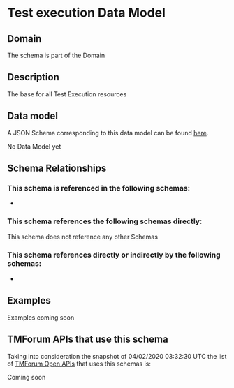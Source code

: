 # Test execution Data Model

## Domain

The  schema is part of the  Domain

## Description

The base for all Test Execution resources

## Data model

A JSON Schema corresponding to this data model can be found
[here](https://github.com/tmforum-rand/schemas/blob/candidates/Common/TestExecution.schema.json).

No Data Model yet

## Schema Relationships

### This schema is referenced in the following schemas:

-

### This schema references the following schemas directly:

This schema does not reference any other Schemas

### This schema references directly or indirectly by the following schemas:

-



## Examples

Examples coming soon

## TMForum APIs that use this schema

Taking into consideration the snapshot of 04/02/2020 03:32:30 UTC the list of [TMForum Open APIs](https://www.tmforum.org/open-apis/) that uses this schemas is:

Coming soon